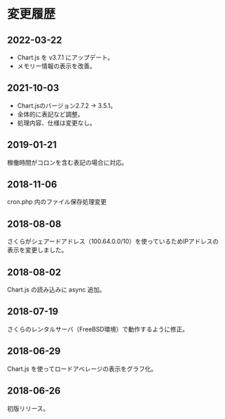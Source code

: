 # 変更履歴

## 2022-03-22
* Chart.js を v3.7.1 にアップデート。
* メモリー情報の表示を改善。

## 2021-10-03
* Chart.jsのバージョン2.7.2 → 3.5.1。
* 全体的に表記など調整。
* 処理内容、仕様は変更なし。

## 2019-01-21
稼働時間がコロンを含む表記の場合に対応。

## 2018-11-06
cron.php 内のファイル保存処理変更

## 2018-08-08
さくらがシェアードアドレス（100.64.0.0/10）を使っているためIPアドレスの表示を変更しました。

## 2018-08-02
Chart.js の読み込みに async 追加。

## 2018-07-19
さくらのレンタルサーバ（FreeBSD環境）で動作するように修正。

## 2018-06-29
Chart.js を使ってロードアベレージの表示をグラフ化。

## 2018-06-26
初版リリース。
